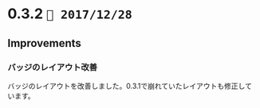 0.3.2   `📅 2017/12/28` 
===============================

## Improvements

### バッジのレイアウト改善

バッジのレイアウトを改善しました。0.3.1で崩れていたレイアウトも修正しています。

